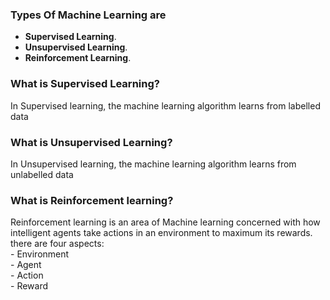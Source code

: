 ### **Types Of Machine Learning are** <br>
  - **Supervised Learning**.
  - **Unsupervised Learning**.
  - **Reinforcement Learning**.

### **What is Supervised Learning**?
In Supervised learning, the machine learning algorithm learns from labelled data

### **What is Unsupervised Learning**?
In Unsupervised learning, the machine learning algorithm learns from unlabelled data

### **What is Reinforcement learning**?
Reinforcement learning is an area of Machine learning concerned with how intelligent agents take actions in an environment to maximum its rewards.
there are four aspects:<br>
    - Environment<br>
    - Agent<br>
    - Action<br>
    - Reward<br>
